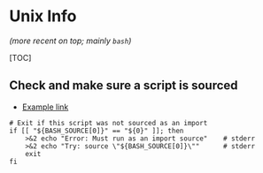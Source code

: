 # Unix Info

*(more recent on top; mainly `bash`)*

[TOC]

## Check and make sure a script is sourced

- [Example link](http://example.com)

```shell
# Exit if this script was not sourced as an import
if [[ "${BASH_SOURCE[0]}" == "${0}" ]]; then
    >&2 echo "Error: Must run as an import source"    # stderr
    >&2 echo "Try: source \"${BASH_SOURCE[0]}\""      # stderr
    exit
fi
```


